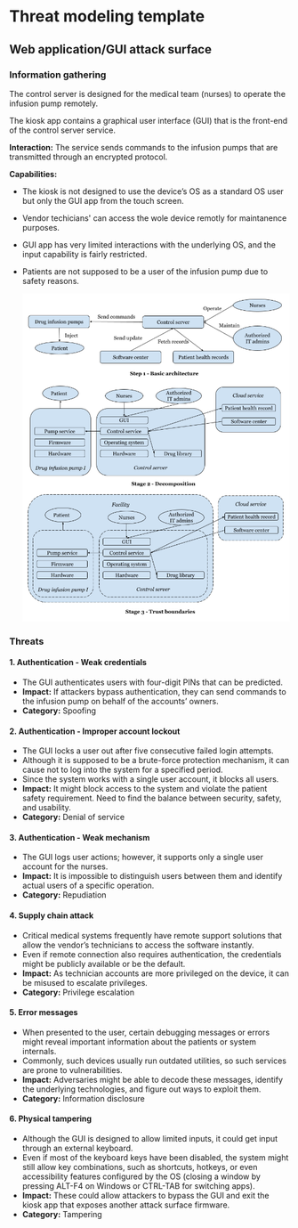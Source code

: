 # Threat modeling template

## Web application/GUI attack surface 

### Information gathering

The control server is designed for the medical team (nurses) to operate the infusion pump remotely.

The kiosk app contains a graphical user interface (GUI) that is the front-end of the control server service.

**Interaction:** The service sends commands to the infusion pumps that are transmitted through an encrypted protocol.

**Capabilities:**

- The kiosk is not designed to use the device’s OS as a standard OS user but only the GUI app from the touch screen.

- Vendor techicians' can access the wole device remotly for maintanence purposes.

- GUI app has very limited interactions with the underlying OS, and the input capability is fairly restricted. 

- Patients are not supposed to be a user of the infusion pump due to safety reasons. 

  ![](images/threat-model-1.png)

### Threats

#### 1. Authentication - Weak credentials

- The GUI authenticates users with four-digit PINs that can be predicted. 
- **Impact:** If attackers bypass authentication, they can send commands to the infusion pump on behalf of the accounts’ owners.
- **Category:** Spoofing

#### 2. Authentication - Improper account lockout

- The GUI locks a user out after five consecutive failed login attempts.
- Although it is supposed to be a brute-force protection mechanism, it can cause not to log into the system for a specified period. 
- Since the system works with a single user account, it blocks all users. 
- **Impact:** It might block access to the system and violate the patient safety requirement. Need to find the balance between security, safety, and usability.
- **Category:** Denial of service

#### 3. Authentication - Weak mechanism

- The GUI logs user actions; however, it supports only a single user account for the nurses. 
- **Impact:** It is impossible to distinguish users between them and identify actual users of a specific operation.
- **Category:** Repudiation

#### 4. Supply chain attack

- Critical medical systems frequently have remote support solutions that allow the vendor’s technicians to access the software instantly. 
- Even if remote connection also requires authentication, the credentials might be publicly available or be the default.
- **Impact:** As technician accounts are more privileged on the device, it can be misused to escalate privileges.
- **Category:** Privilege escalation

#### 5. Error messages

- When presented to the user, certain debugging messages or errors might reveal important information about the patients or system internals. 
- Commonly, such devices usually run outdated utilities, so such services are prone to vulnerabilities. 
- **Impact:** Adversaries might be able to decode these messages, identify the underlying technologies, and figure out ways to exploit them.
- **Category:** Information disclosure

#### 6. Physical tampering

- Although the GUI is designed to allow limited inputs, it could get input through an external keyboard.
- Even if most of the keyboard keys have been disabled, the system might still allow key combinations, such as shortcuts, hotkeys, or even accessibility features configured by the OS (closing a window by pressing ALT-F4 on Windows or CTRL-TAB for switching apps). 
- **Impact:** These could allow attackers to bypass the GUI and exit the kiosk app that exposes another attack surface firmware.
- **Category:** Tampering